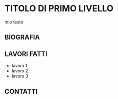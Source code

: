 # TITOLO DI PRIMO LIVELLO

mio testo

## BIOGRAFIA

## LAVORI FATTI
- lavoro 1
- lavoro 2
- lavoro 3

## CONTATTI

